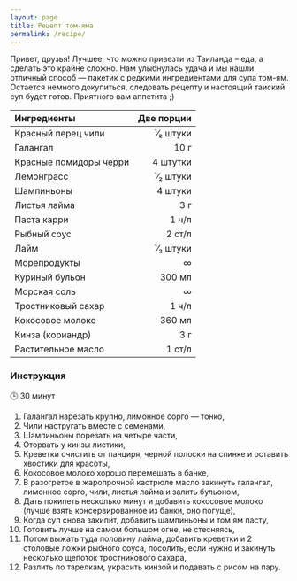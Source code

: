 ```yaml
---
layout: page
title: Рецепт том-яма
permalink: /recipe/
---
```


Привет, друзья! Лучшее, что можно привезти из Таиланда – еда, а сделать это крайне сложно. Нам улыбнулась удача и мы нашли отличный способ — пакетик с редкими ингредиентами для супа том-ям. Остается немного докупиться, следовать рецепту и настоящий таиский суп будет готов. Приятного вам аппетита ;)

|Ингредиенты|Две порции          |
|:---------------------|--------:|
|Красный перец чили    |¹⁄₂ штуки|
|Галангал              |     10 г|
|Красные помидоры черри| 4 штутки|
|Лемонграсс            |¹⁄₂ штуки|
|Шампиньоны            |  4 штуки|
|Листья лайма          |      3 г|
|Паста карри           |    1 ч/л|
|Рыбный соус           |   2 ст/л|
|Лайм                  |¹⁄₂ штуки|
|Морепродукты          |        ∞|
|Куриный бульон        |   300 мл|
|Морская соль          |        ∞|
|Тростниковый сахар    |    1 ч/л|
|Кокосовое молоко      |   360 мл|
|Кинза (кориандр)      |      3 г|
|Растительное масло    |   1 ст/л|

### Инструкция

:clock3: 30 минут

1. Галангал нарезать крупно, лимонное сорго — тонко,
2. Чили настругать вместе с семенами,
3. Шампиньоны порезать на четыре части,
4. Оторвать у кинзы листики,
5. Креветки очистить от панциря, черной полоски на спинке и оставить хвостики для красоты,
6. Кокосовое молоко хорошо перемешать в банке,
7. В разогретое в жаропрочной кастрюле масло закинуть галангал, лимонное сорго, чили, листья лайма и залить бульоном,
8. Дать покипеть несколько минут и добавить кокосовое молоко (лучше взять консервированное из банки, оно погуще),
9. Когда суп снова закипит, добавить шампиньоны и том ям пасту,
10. Готовить лучше на самом большом огне, не стесняясь,
11. Потом выжать туда половину лайма, добавить креветки и 2 столовые ложки рыбного соуса, посолить, если нужно и закинуть несколько щепоток тростникового сахара,
12. Разлить по тарелкам, украсить кинзой и подавать с рисом на пару.
